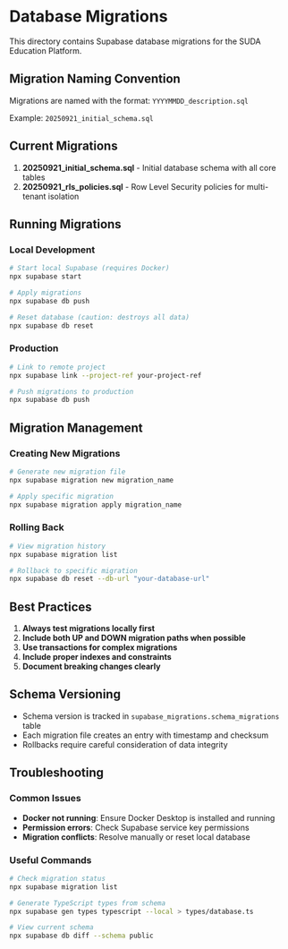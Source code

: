 # Database Migrations

This directory contains Supabase database migrations for the SUDA Education Platform.

## Migration Naming Convention

Migrations are named with the format: `YYYYMMDD_description.sql`

Example: `20250921_initial_schema.sql`

## Current Migrations

1. **20250921_initial_schema.sql** - Initial database schema with all core tables
2. **20250921_rls_policies.sql** - Row Level Security policies for multi-tenant isolation

## Running Migrations

### Local Development
```bash
# Start local Supabase (requires Docker)
npx supabase start

# Apply migrations
npx supabase db push

# Reset database (caution: destroys all data)
npx supabase db reset
```

### Production
```bash
# Link to remote project
npx supabase link --project-ref your-project-ref

# Push migrations to production
npx supabase db push
```

## Migration Management

### Creating New Migrations
```bash
# Generate new migration file
npx supabase migration new migration_name

# Apply specific migration
npx supabase migration apply migration_name
```

### Rolling Back
```bash
# View migration history
npx supabase migration list

# Rollback to specific migration
npx supabase db reset --db-url "your-database-url"
```

## Best Practices

1. **Always test migrations locally first**
2. **Include both UP and DOWN migration paths when possible**
3. **Use transactions for complex migrations**
4. **Include proper indexes and constraints**
5. **Document breaking changes clearly**

## Schema Versioning

- Schema version is tracked in `supabase_migrations.schema_migrations` table
- Each migration file creates an entry with timestamp and checksum
- Rollbacks require careful consideration of data integrity

## Troubleshooting

### Common Issues
- **Docker not running**: Ensure Docker Desktop is installed and running
- **Permission errors**: Check Supabase service key permissions
- **Migration conflicts**: Resolve manually or reset local database

### Useful Commands
```bash
# Check migration status
npx supabase migration list

# Generate TypeScript types from schema
npx supabase gen types typescript --local > types/database.ts

# View current schema
npx supabase db diff --schema public
```